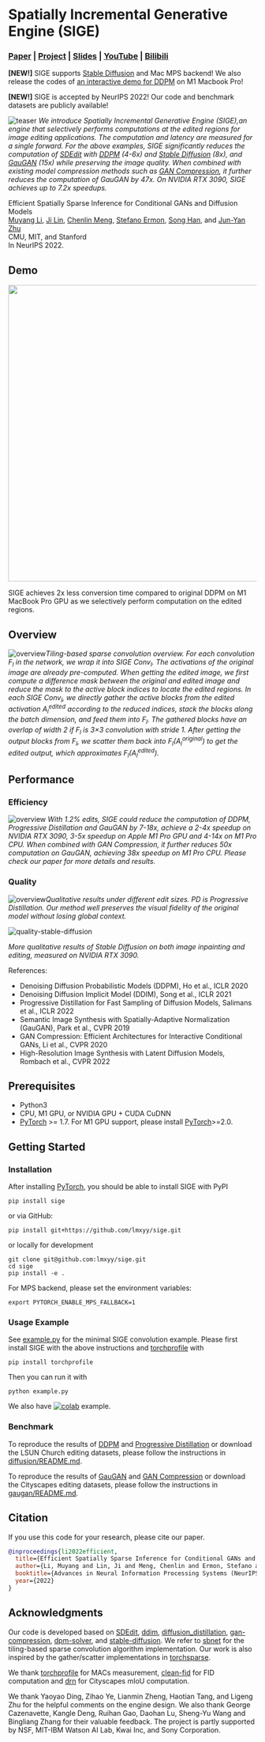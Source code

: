# Spatially Incremental Generative Engine (SIGE)

### [Paper](https://arxiv.org/abs/2211.02048) | [Project](https://www.cs.cmu.edu/~sige/) | [Slides](https://www.cs.cmu.edu/~sige/resources/slides.key) | [YouTube](https://youtu.be/rDPotGoPPkQ) | [Bilibili](https://www.bilibili.com/video/BV1WG4y1b76q/?share_source=copy_web&vd_source=28b10c1b7c0a3972f928ee5f17d37771)

**[NEW!]** SIGE supports [Stable Diffusion](./stable_diffusion) and Mac MPS backend! We also release the codes of [an interactive demo for DDPM](diffusion_demo) on M1 Macbook Pro!

**[NEW!]** SIGE  is accepted by NeurIPS 2022! Our code and benchmark datasets are publicly available!

![teaser](https://github.com/lmxyy/sige/raw/main/assets/teaser.jpg)
*We introduce Spatially Incremental Generative Engine (SIGE),an engine that selectively performs computations at the edited regions for image editing applications. The computation and latency are measured for a single forward. For the above examples, SIGE significantly reduces the computation of [SDEdit](https://github.com/ermongroup/SDEdit) with [DDPM](https://github.com/lucidrains/denoising-diffusion-pytorch) (4-6x) and [Stable Diffusion](https://github.com/CompVis/stable-diffusion) (8x), and [GauGAN](https://github.com/NVlabs/SPADE) (15x) while preserving the image quality. When combined with existing model compression methods such as [GAN Compression](https://github.com/mit-han-lab/gan-compression), it further reduces the computation of GauGAN by 47x. On NVIDIA RTX 3090, SIGE achieves up to 7.2x speedups.*

Efficient Spatially Sparse Inference for Conditional GANs and Diffusion Models</br>
[Muyang Li](https://lmxyy.me/), [Ji Lin](http://linji.me/), [Chenlin Meng](https://cs.stanford.edu/~chenlin/), [Stefano Ermon](https://cs.stanford.edu/~ermon/), [Song Han](https://songhan.mit.edu/), and [Jun-Yan Zhu](https://www.cs.cmu.edu/~junyanz/)</br>
CMU, MIT, and Stanford</br>
In NeurIPS 2022.

## Demo

<p align="center">
  <img src="https://github.com/lmxyy/sige/raw/main/diffusion_demo/assets/demo.gif" width=600>
</p>


SIGE achieves 2x less conversion time compared to original DDPM on M1 MacBook Pro GPU as we selectively perform computation on the edited regions.

## Overview

![overview](https://github.com/lmxyy/sige/raw/main/assets/method.gif)*Tiling-based sparse convolution overview. For each convolution <i>F<sub>l</sub></i> in the network, we wrap it into SIGE Conv<sub><i>l</i></sub>. The activations of the original image are already pre-computed. When getting the edited image, we first compute a difference mask between the original and edited image and reduce the mask to the active block indices to locate the edited regions. In each SIGE Conv<sub><i>l</i></sub>, we directly gather the active blocks from the edited activation <i>A<sub>l</sub></i><sup>edited</sup> according to the reduced indices, stack the blocks along the batch dimension, and feed them into <i>F<sub>l</sub></i>. The gathered blocks have an overlap of width 2 if <i>F<sub>l</sub></i> is 3×3 convolution with stride 1. After getting the output blocks from <i>F<sub>l</sub></i>, we scatter them back into <i>F<sub>l</sub></i>(<i>A<sub>l</sub></i><sup>original</sup>) to get the edited output, which approximates <i>F<sub>l</sub></i>(<i>A<sub>l</sub></i><sup>edited</sup>).*

## Performance

### Efficiency

![overview](https://github.com/lmxyy/sige/raw/main/assets/results.jpg)
*With 1.2% edits, SIGE could reduce the computation of DDPM, Progressive Distillation and GauGAN by 7-18x, achieve a 2-4x speedup on NVIDIA RTX 3090, 3-5x speedup on Apple M1 Pro GPU and 4-14x on M1 Pro CPU. When combined with GAN Compression, it further reduces 50x computation on GauGAN, achieving 38x speedup on M1 Pro CPU. Please check our paper for more details and results.*

### Quality

![overview](https://github.com/lmxyy/sige/raw/main/assets/quality.jpg)*Qualitative results under different edit sizes. PD is Progressive Distillation. Our method well preserves the visual fidelity of the original model without losing global context.*

![quality-stable-diffusion](https://github.com/lmxyy/sige/raw/main/assets/quality-stable-diffusion.jpg)

*More qualitative results of Stable Diffusion on both image inpainting and editing, measured on NVIDIA RTX 3090.*

References:

* Denoising Diffusion Probabilistic Models (DDPM), Ho et al., ICLR 2020
* Denoising Diffusion Implicit Model (DDIM), Song et al., ICLR 2021
* Progressive Distillation for Fast Sampling of Diffusion Models, Salimans et al., ICLR 2022
* Semantic Image Synthesis with Spatially-Adaptive Normalization (GauGAN), Park et al., CVPR 2019
* GAN Compression: Efficient Architectures for Interactive Conditional GANs, Li et al., CVPR 2020
* High-Resolution Image Synthesis with Latent Diffusion Models, Rombach et al., CVPR 2022

## Prerequisites

* Python3
* CPU, M1 GPU, or NVIDIA GPU + CUDA CuDNN
* [PyTorch](https://pytorch.org) >= 1.7. For M1 GPU support, please install [PyTorch](https://pytorch.org)>=2.0.

## Getting Started

### Installation

After installing [PyTorch](https://pytorch.org), you should be able to install SIGE with PyPI

```shell
pip install sige
```

or via GitHub:

```shell
pip install git+https://github.com/lmxyy/sige.git
```

or locally for development

```shell
git clone git@github.com:lmxyy/sige.git
cd sige
pip install -e .
```

For MPS backend, please set the environment variables:

```shell
export PYTORCH_ENABLE_MPS_FALLBACK=1
```

### Usage Example

See [example.py](https://github.com/lmxyy/sige/tree/main/example.py) for the minimal SIGE convolution example. Please first install SIGE with the above instructions and [torchprofile](https://github.com/zhijian-liu/torchprofile) with

```shell
pip install torchprofile
```

Then you can run it with

```shell
python example.py
```

We also have [![colab](https://colab.research.google.com/assets/colab-badge.svg)](https://colab.research.google.com/github/lmxyy/sige/blob/main/example.ipynb) example.

### Benchmark

To reproduce the results of [DDPM](https://github.com/ermongroup/ddim) and [Progressive Distillation](https://github.com/google-research/google-research/tree/master/diffusion_distillation) or download the LSUN Church editing datasets, please follow the instructions in [diffusion/README.md](https://github.com/lmxyy/sige/tree/main/diffusion/README.md).

To reproduce the results of [GauGAN](https://github.com/NVlabs/SPADE) and [GAN Compression](https://github.com/mit-han-lab/gan-compression) or download the Cityscapes editing datasets, please follow the instructions in [gaugan/README.md](https://github.com/lmxyy/sige/tree/main/gaugan/README.md).

## Citation

If you use this code for your research, please cite our paper.

```bibtex
@inproceedings{li2022efficient,
  title={Efficient Spatially Sparse Inference for Conditional GANs and Diffusion Models},
  author={Li, Muyang and Lin, Ji and Meng, Chenlin and Ermon, Stefano and Han, Song and Zhu, Jun-Yan},
  booktitle={Advances in Neural Information Processing Systems (NeurIPS)},
  year={2022}
}
```

## Acknowledgments

Our code is developed based on [SDEdit](https://github.com/ermongroup/SDEdit), [ddim](https://github.com/ermongroup/ddim), [diffusion_distillation](https://github.com/google-research/google-research/tree/master/diffusion_distillation), [gan-compression](https://github.com/mit-han-lab/gan-compression), [dpm-solver](https://github.com/LuChengTHU/dpm-solver), and [stable-diffusion](https://github.com/CompVis/stable-diffusion). We refer to [sbnet](https://github.com/uber-research/sbnet) for the tiling-based sparse convolution algorithm implementation. Our work is also inspired by the gather/scatter implementations in [torchsparse](https://github.com/mit-han-lab/torchsparse).

We thank [torchprofile](https://github.com/zhijian-liu/torchprofile) for MACs measurement, [clean-fid](https://github.com/GaParmar/clean-fid) for FID computation and [drn](https://github.com/fyu/drn) for Cityscapes mIoU computation.

We thank Yaoyao Ding, Zihao Ye, Lianmin Zheng, Haotian Tang, and Ligeng Zhu for the helpful comments on the engine design. We also thank George Cazenavette, Kangle Deng, Ruihan Gao, Daohan Lu, Sheng-Yu Wang and Bingliang Zhang for their valuable feedback. The project is partly supported by NSF, MIT-IBM Watson AI Lab, Kwai Inc, and Sony Corporation.
